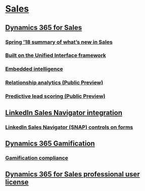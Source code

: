 # [Sales](index.md)
## [Dynamics 365 for Sales](dynamics-365-for-sales/index.md)
### [Spring ’18 summary of what’s new in Sales](dynamics-365-for-sales/spring-18-summary-of-what-s-new-in-sales.md)
### [Built on the Unified Interface framework](dynamics-365-for-sales/built-on-the-unified-interface-framework.md)
### [Embedded intelligence](dynamics-365-for-sales/embedded-intelligence.md)
### [Relationship analytics (Public Preview)](dynamics-365-for-sales/relationship-analytics-public-preview.md)
### [Predictive lead scoring (Public Preview)](dynamics-365-for-sales/predictive-lead-scoring-public-preview.md)
## [LinkedIn Sales Navigator integration](linkedin-sales-navigator-integration/index.md)
### [LinkedIn Sales Navigator (SNAP) controls on forms](linkedin-sales-navigator-integration/linkedin-sales-navigator-snap-controls-on-forms.md)
## [Dynamics 365 Gamification](dynamics-365-gamification/index.md)
### [Gamification compliance](dynamics-365-gamification/gamification-compliance.md)
## [Dynamics 365 for Sales professional user license](dynamics-365-for-sales-professional-user-license.md)
